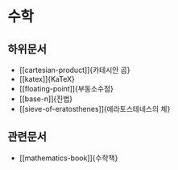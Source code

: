 # 수학

## 하위문서

* [[cartesian-product]]{카테시안 곱}
* [[katex]]{KaTeX}
* [[floating-point]]{부동소수점}
* [[base-n]]{진법}
* [[sieve-of-eratosthenes]]{에라토스테네스의 체}

## 관련문서

* [[mathematics-book]]{수학책}
